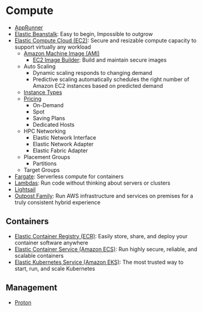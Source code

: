 # Compute

- [AppRunner](https://aws.amazon.com/apprunner/)
- [Elastic Beanstalk](https://aws.amazon.com/elasticbeanstalk/): Easy to begin, Impossible to outgrow
- [Elastic Compute Cloud (EC2)](https://aws.amazon.com/ec2/): Secure and resizable compute capacity to support virtually any workload
  - [Amazon Machine Image (AMI)](https://docs.aws.amazon.com/AWSEC2/latest/UserGuide/AMIs.html)
    - [EC2 Image Builder](https://aws.amazon.com/image-builder/): Build and maintain secure images
  - Auto Scaling
    - Dynamic scaling responds to changing demand
    - Predictive scaling automatically schedules the right number of Amazon EC2 instances based on predicted demand
  - [Instance Types](https://aws.amazon.com/ec2/instance-types/)
  - [Pricing](https://aws.amazon.com/ec2/pricing/)
    - On-Demand
    - Spot
    - Saving Plans
    - Dedicated Hosts
  - HPC Networking
    - Elastic Network Interface
    - Elastic Network Adapter
    - Elastic Fabric Adapter
  - Placement Groups
    - Partitions
  - Target Groups
- [Fargate](https://aws.amazon.com/fargate/): Serverless compute for containers
- [Lambdas](https://aws.amazon.com/lambda/): Run code without thinking about servers or clusters
- [Lightsail](https://aws.amazon.com/lightsail/)
- [Outpost Family](https://aws.amazon.com/outposts/): Run AWS infrastructure and services on premises for a truly consistent hybrid experience

## Containers

- [Elastic Container Registry (ECR)](https://aws.amazon.com/ecr/): Easily store, share, and deploy your container software anywhere
- [Elastic Container Service (Amazon ECS)](https://aws.amazon.com/ecs/): Run highly secure, reliable, and scalable containers
- [Elastic Kubernetes Service (Amazon EKS)](https://aws.amazon.com/eks/): The most trusted way to start, run, and scale Kubernetes

## Management

- [Proton](https://aws.amazon.com/proton/)
